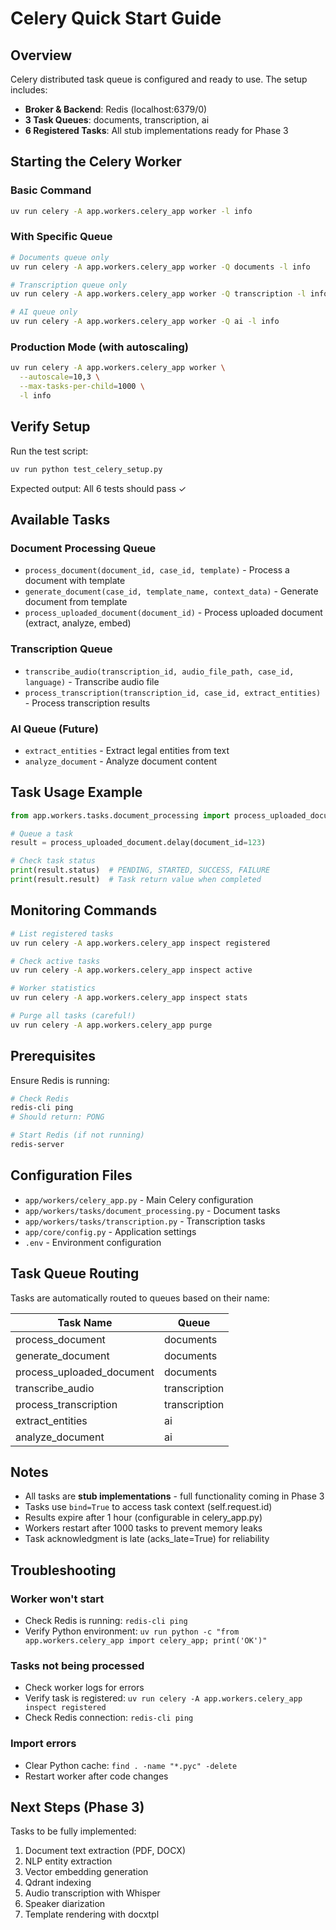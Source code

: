 # Celery Quick Start Guide

## Overview

Celery distributed task queue is configured and ready to use. The setup includes:

- **Broker & Backend**: Redis (localhost:6379/0)
- **3 Task Queues**: documents, transcription, ai
- **6 Registered Tasks**: All stub implementations ready for Phase 3

## Starting the Celery Worker

### Basic Command
```bash
uv run celery -A app.workers.celery_app worker -l info
```

### With Specific Queue
```bash
# Documents queue only
uv run celery -A app.workers.celery_app worker -Q documents -l info

# Transcription queue only
uv run celery -A app.workers.celery_app worker -Q transcription -l info

# AI queue only
uv run celery -A app.workers.celery_app worker -Q ai -l info
```

### Production Mode (with autoscaling)
```bash
uv run celery -A app.workers.celery_app worker \
  --autoscale=10,3 \
  --max-tasks-per-child=1000 \
  -l info
```

## Verify Setup

Run the test script:
```bash
uv run python test_celery_setup.py
```

Expected output: All 6 tests should pass ✓

## Available Tasks

### Document Processing Queue
- `process_document(document_id, case_id, template)` - Process a document with template
- `generate_document(case_id, template_name, context_data)` - Generate document from template
- `process_uploaded_document(document_id)` - Process uploaded document (extract, analyze, embed)

### Transcription Queue
- `transcribe_audio(transcription_id, audio_file_path, case_id, language)` - Transcribe audio file
- `process_transcription(transcription_id, case_id, extract_entities)` - Process transcription results

### AI Queue (Future)
- `extract_entities` - Extract legal entities from text
- `analyze_document` - Analyze document content

## Task Usage Example

```python
from app.workers.tasks.document_processing import process_uploaded_document

# Queue a task
result = process_uploaded_document.delay(document_id=123)

# Check task status
print(result.status)  # PENDING, STARTED, SUCCESS, FAILURE
print(result.result)  # Task return value when completed
```

## Monitoring Commands

```bash
# List registered tasks
uv run celery -A app.workers.celery_app inspect registered

# Check active tasks
uv run celery -A app.workers.celery_app inspect active

# Worker statistics
uv run celery -A app.workers.celery_app inspect stats

# Purge all tasks (careful!)
uv run celery -A app.workers.celery_app purge
```

## Prerequisites

Ensure Redis is running:
```bash
# Check Redis
redis-cli ping
# Should return: PONG

# Start Redis (if not running)
redis-server
```

## Configuration Files

- `app/workers/celery_app.py` - Main Celery configuration
- `app/workers/tasks/document_processing.py` - Document tasks
- `app/workers/tasks/transcription.py` - Transcription tasks
- `app/core/config.py` - Application settings
- `.env` - Environment configuration

## Task Queue Routing

Tasks are automatically routed to queues based on their name:

| Task Name | Queue |
|-----------|-------|
| process_document | documents |
| generate_document | documents |
| process_uploaded_document | documents |
| transcribe_audio | transcription |
| process_transcription | transcription |
| extract_entities | ai |
| analyze_document | ai |

## Notes

- All tasks are **stub implementations** - full functionality coming in Phase 3
- Tasks use `bind=True` to access task context (self.request.id)
- Results expire after 1 hour (configurable in celery_app.py)
- Workers restart after 1000 tasks to prevent memory leaks
- Task acknowledgment is late (acks_late=True) for reliability

## Troubleshooting

### Worker won't start
- Check Redis is running: `redis-cli ping`
- Verify Python environment: `uv run python -c "from app.workers.celery_app import celery_app; print('OK')"`

### Tasks not being processed
- Check worker logs for errors
- Verify task is registered: `uv run celery -A app.workers.celery_app inspect registered`
- Check Redis connection: `redis-cli ping`

### Import errors
- Clear Python cache: `find . -name "*.pyc" -delete`
- Restart worker after code changes

## Next Steps (Phase 3)

Tasks to be fully implemented:
1. Document text extraction (PDF, DOCX)
2. NLP entity extraction
3. Vector embedding generation
4. Qdrant indexing
5. Audio transcription with Whisper
6. Speaker diarization
7. Template rendering with docxtpl
